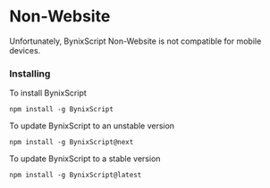 # Non-Website
Unfortunately, BynixScript Non-Website is not compatible for mobile devices.

### Installing
To install BynixScript
```
npm install -g BynixScript
```
To update BynixScript to an unstable version
```
npm install -g BynixScript@next
```
To update BynixScript to a stable version
```
npm install -g BynixScript@latest
```
